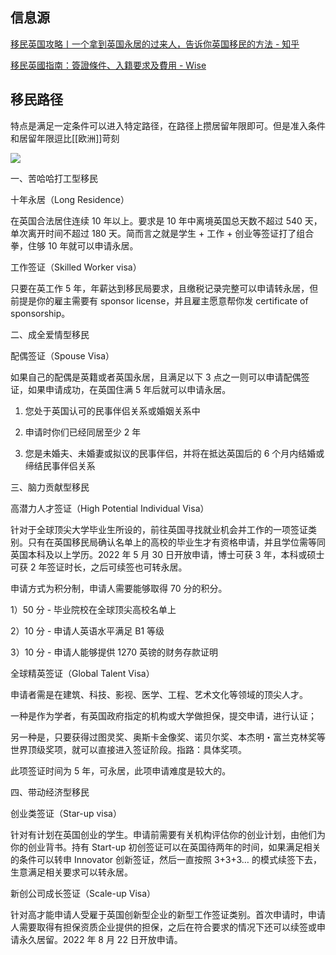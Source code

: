 
## 信息源

[移民英国攻略丨一个拿到英国永居的过来人，告诉你英国移民的方法 - 知乎](https://zhuanlan.zhihu.com/p/499282311)

[移民英國指南：簽證條件、入籍要求及費用 - Wise](https://wise.com/zh-hk/blog/moving-to-united-kingdom-visa)

## 移民路径

特点是满足一定条件可以进入特定路径，在路径上攒居留年限即可。但是准入条件和居留年限逗比[[欧洲]]苛刻

![](https://picture-guan.oss-cn-hangzhou.aliyuncs.com/20230826194753.png)



一、苦哈哈打工型移民

十年永居（Long Residence）

在英国合法居住连续 10 年以上。要求是 10 年中离境英国总天数不超过 540 天，单次离开时间不超过 180 天。简而言之就是学生 + 工作 + 创业等签证打了组合拳，住够 10 年就可以申请永居。

工作签证（Skilled Worker visa）

只要在英工作 5 年，年薪达到移民局要求，且缴税记录完整可以申请转永居，但前提是你的雇主需要有 sponsor license，并且雇主愿意帮你发 certificate of sponsorship。



二、成全爱情型移民

配偶签证（Spouse Visa）

如果自己的配偶是英籍或者英国永居，且满足以下 3 点之一则可以申请配偶签证，如果申请成功，在英国住满 5 年后就可以申请永居。

1) 您处于英国认可的民事伴侣关系或婚姻关系中

2) 申请时你们已经同居至少 2 年

3) 您是未婚夫、未婚妻或拟议的民事伴侣，并将在抵达英国后的 6 个月内结婚或缔结民事伴侣关系



三、脑力贡献型移民

高潜力人才签证（High Potential Individual Visa）

针对于全球顶尖大学毕业生所设的，前往英国寻找就业机会并工作的一项签证类别。只有在英国移民局确认名单上的高校的毕业生才有资格申请，并且学位需等同英国本科及以上学历。2022 年 5 月 30 日开放申请，博士可获 3 年，本科或硕士可获 2 年签证时长，之后可续签也可转永居。

申请方式为积分制，申请人需要能够取得 70 分的积分。

1）50 分 - 毕业院校在全球顶尖高校名单上

2）10 分 - 申请人英语水平满足 B1 等级

3）10 分 - 申请人能够提供 1270 英镑的财务存款证明



全球精英签证（Global Talent Visa）

申请者需是在建筑、科技、影视、医学、工程、艺术文化等领域的顶尖人才。

一种是作为学者，有英国政府指定的机构或大学做担保，提交申请，进行认证；

另一种是，只要获得过图灵奖、奥斯卡金像奖、诺贝尔奖、本杰明・富兰克林奖等世界顶级奖项，就可以直接进入签证阶段。指路：具体奖项。

此项签证时间为 5 年，可永居，此项申请难度是较大的。



四、带动经济型移民

创业类签证（Star-up visa）

针对有计划在英国创业的学生。申请前需要有关机构评估你的创业计划，由他们为你的创业背书。持有 Start-up 初创签证可以在英国待两年的时间，如果满足相关的条件可以转申 Innovator 创新签证，然后一直按照 3+3+3… 的模式续签下去，生意满足相关要求可以转永居。

新创公司成长签证（Scale-up Visa）

针对高才能申请人受雇于英国创新型企业的新型工作签证类别。首次申请时，申请人需要取得有担保资质企业提供的担保，之后在符合要求的情况下还可以续签或申请永久居留。2022 年 8 月 22 日开放申请。